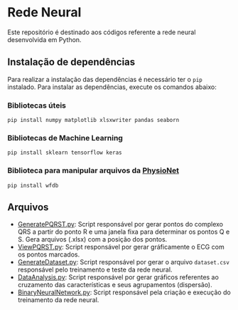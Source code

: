 # Rede Neural
Este repositório é destinado aos códigos referente a rede neural desenvolvida em Python.

## Instalação de dependências
Para realizar a instalação das dependências é necessário ter o ```pip``` instalado. Para instalar as dependências, execute os comandos abaixo:

### Bibliotecas úteis
```
pip install numpy matplotlib xlsxwriter pandas seaborn
```

### Bibliotecas de Machine Learning
```
pip install sklearn tensorflow keras
```

### Biblioteca para manipular arquivos da [PhysioNet](https://physionet.org/)
```
pip install wfdb
```

## Arquivos

 - [GeneratePQRST.py](./GeneratePQRST.py): Script responsável por gerar pontos do complexo QRS a partir do ponto R e uma janela fixa para determinar os pontos Q e S. Gera arquivos (.xlsx) com a posição dos pontos.
 - [ViewPQRST.py](./ViewPQRST.py): Script responsável por gerar gráficamente o ECG com os pontos marcados.
 - [GenerateDataset.py](./GenerateDataset.py): Script responsável por gerar o arquivo ```dataset.csv``` responsável pelo treinamento e teste da rede neural.
 - [DataAnalysis.py](./DataAnalysis.py): Script responsável por gerar gráficos referentes ao cruzamento das características e seus agrupamentos (dispersão).
 - [BinaryNeuralNetwork.py](./BinaryNeuralNetwork.py): Script responsável pela criação e execução do treinamento da rede neural.
